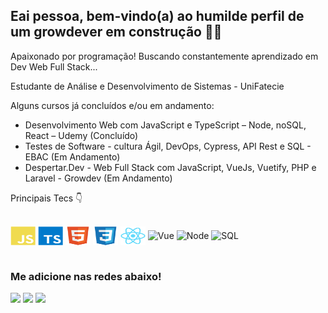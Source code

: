 ## Eai pessoa, bem-vindo(a) ao humilde perfil de um growdever em construção 👨‍💻

Apaixonado por programação! Buscando constantemente aprendizado em Dev Web Full Stack...

Estudante de Análise e Desenvolvimento de Sistemas - UniFatecie

Alguns cursos já concluídos e/ou em andamento: 
- Desenvolvimento Web com JavaScript e TypeScript – Node, noSQL, React – Udemy (Concluído)
- Testes de Software - cultura Ágil, DevOps, Cypress, API Rest e SQL - EBAC (Em Andamento)
- Despertar.Dev - Web Full Stack com JavaScript, VueJs, Vuetify, PHP e Laravel - Growdev (Em Andamento)

Principais Tecs 👇

<div style="display: inline_block"><br>
  <img align="center" alt="Js" height="30" width="40" src="https://raw.githubusercontent.com/devicons/devicon/master/icons/javascript/javascript-plain.svg">
  <img align="center" alt="Ts" height="30" width="40" src="https://raw.githubusercontent.com/devicons/devicon/master/icons/typescript/typescript-plain.svg">
  <img align="center" alt="HTML" height="30" width="40" src="https://raw.githubusercontent.com/devicons/devicon/master/icons/html5/html5-original.svg">
  <img align="center" alt="CSS" height="30" width="40" src="https://raw.githubusercontent.com/devicons/devicon/master/icons/css3/css3-original.svg">
  <img align="center" alt="React" height="30" width="40" src="https://raw.githubusercontent.com/devicons/devicon/master/icons/react/react-original.svg">
  <img align="center" alt="Vue" height="30" width="40" src="https://cdn.jsdelivr.net/gh/devicons/devicon/icons/vuejs/vuejs-original-wordmark.svg">
  <img align="center" alt="Node" height="50" width="60" src="https://cdn.jsdelivr.net/gh/devicons/devicon/icons/nodejs/nodejs-original-wordmark.svg">
  <img align="center" alt="SQL" height="45" width="50" src="https://cdn.jsdelivr.net/gh/devicons/devicon/icons/mysql/mysql-original-wordmark.svg"> 
</div>
 
 <br>
 
  ### Me adicione nas redes abaixo!
 
<div> 
<a href="https://www.instagram.com/nico_nascimentoo/" target="_blank"><img src="https://img.shields.io/badge/-Instagram-DF0174?style=flat-square&labelColor=DF0174&logo=instagram&logoColor=white&link=LINK-DO-SEU-INSTAGRAM"/></a>
<a href="https://www.linkedin.com/in/nicolas-nascimento-687561121/" target="_blank"><img src="https://img.shields.io/badge/-Linkedin-0e76a8?style=flat-square&logo=Linkedin&logoColor=white&link=LINK-DO-SEU-LINKEDIN" /></a>
<a href="https://api.whatsapp.com/send?phone=5551989494178" target="_blank"><img src="https://img.shields.io/badge/-WhatsApp-25d366?style=flat-square&labelColor=25d366&logo=whatsapp&logoColor=white&link=API-DO-SEU-WHATSAPP"/></a> 
</div>
